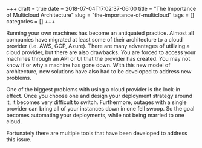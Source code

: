 +++ 
draft = true
date = 2018-07-04T17:02:37-06:00
title = "The Importance of Multicloud Architecture"
slug = "the-importance-of-multicloud" 
tags = []
categories = []
+++

Running your own machines has become an antiquated practice. Almost all companies have migrated at least some of their architecture to a cloud provider (i.e. AWS, GCP, Azure). There are many advantages of utilizing a cloud provider, but there are also drawbacks. You are forced to access your machines through an API or UI that the provider has created. You may not know if or why a machine has gone down. With this new model of architecture, new solutions have also had to be developed to address new problems.

One of the biggest problems with using a cloud provider is the lock-in effect. Once you choose one and design your deployment strategy around it, it becomes very difficult to switch. Furthermore, outages with a single provider can bring all of your instances down in one fell swoop. So the goal becomes automating your deployments, while not being married to one cloud.

Fortunately there are multiple tools that have been developed to address this issue.